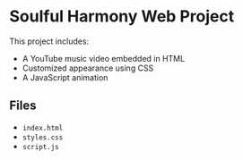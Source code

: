 # Soulful Harmony Web Project

This project includes:

- A YouTube music video embedded in HTML
- Customized appearance using CSS
- A JavaScript animation

## Files

- `index.html`
- `styles.css`
- `script.js`
